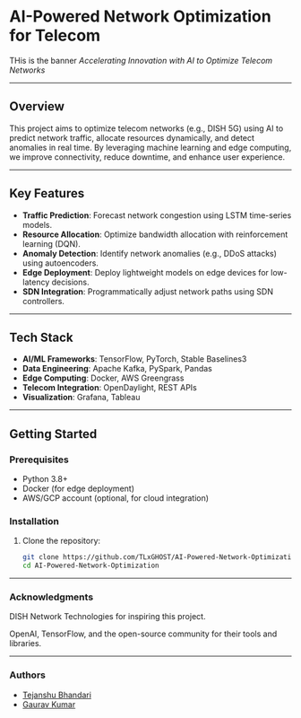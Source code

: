 # AI-Powered Network Optimization for Telecom

<img href="https://www.canva.com/design/DAGfdjPgUOA/nRa1QgBR2w2lsfS2CnylGA/view?utm_content=DAGfdjPgUOA&utm_campaign=designshare&utm_medium=link2&utm_source=uniquelinks&utlId=h9ba601f3ce">THis is the banner</img> 
*Accelerating Innovation with AI to Optimize Telecom Networks*

---

##  Overview  
This project aims to optimize telecom networks (e.g., DISH 5G) using AI to predict network traffic, allocate resources dynamically, and detect anomalies in real time. By leveraging machine learning and edge computing, we improve connectivity, reduce downtime, and enhance user experience.

---

##  Key Features  
- **Traffic Prediction**: Forecast network congestion using LSTM time-series models.  
- **Resource Allocation**: Optimize bandwidth allocation with reinforcement learning (DQN).  
- **Anomaly Detection**: Identify network anomalies (e.g., DDoS attacks) using autoencoders.  
- **Edge Deployment**: Deploy lightweight models on edge devices for low-latency decisions.  
- **SDN Integration**: Programmatically adjust network paths using SDN controllers.  

---

## Tech Stack  
- **AI/ML Frameworks**: TensorFlow, PyTorch, Stable Baselines3  
- **Data Engineering**: Apache Kafka, PySpark, Pandas  
- **Edge Computing**: Docker, AWS Greengrass  
- **Telecom Integration**: OpenDaylight, REST APIs  
- **Visualization**: Grafana, Tableau  

---

##  Getting Started  

### Prerequisites  
- Python 3.8+  
- Docker (for edge deployment)  
- AWS/GCP account (optional, for cloud integration)  

### Installation  
1. Clone the repository:  
   ```bash
   git clone https://github.com/TLxGHOST/AI-Powered-Network-Optimization
   cd AI-Powered-Network-Optimization
---
###  Acknowledgments
DISH Network Technologies for inspiring this project.

OpenAI, TensorFlow, and the open-source community for their tools and libraries.

---
### Authors
- [Tejanshu Bhandari](https://github.com/TLxGHOST)
- [Gaurav Kumar](https://github.com/Gaurav-kr7103/)
